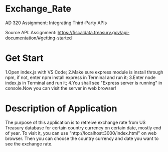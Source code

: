 # Exchange_Rate
 AD 320 Assignment: Integrating Third-Party APIs 

 Source API: Assignment: https://fiscaldata.treasury.gov/api-documentation/#getting-started 

# Get Start
1.Open index.js with VS Code; 2.Make sure express module is install through npm, if not, enter npm install express in Terminal and run it; 3.Enter node index.js in Terminal and run it; 4.You shall see "Express server is running" in console.Now you can visit the server in web browser!

# Description of Application
The purpose of this application is to retreive exchange rate from US Treasury database for certain country currency on certain date, mostly end of year. To visit it, you can use "http://localhost:3000/index.html" on web browser. Then you can choose the country currency and date you want to see the exchange rate.
